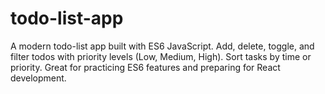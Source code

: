 # todo-list-app
A modern todo-list app built with ES6 JavaScript. Add, delete, toggle, and filter todos with priority levels (Low, Medium, High). Sort tasks by time or priority. Great for practicing ES6 features and preparing for React development.
